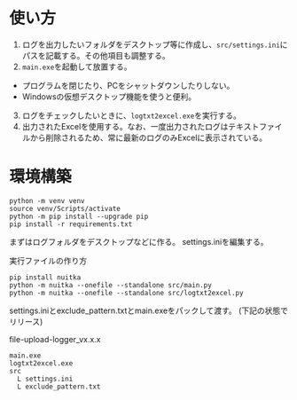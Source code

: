 # 使い方

1. ログを出力したいフォルダをデスクトップ等に作成し、`src/settings.ini`にパスを記載する。その他項目も調整する。
2.  `main.exe`を起動して放置する。

- プログラムを閉じたり、PCをシャットダウンしたりしない。
- Windowsの仮想デスクトップ機能を使うと便利。

3. ログをチェックしたいときに、`logtxt2excel.exe`を実行する。 
4. 出力されたExcelを使用する。なお、一度出力されたログはテキストファイルから削除されるため、常に最新のログのみExcelに表示されている。

# 環境構築

```
python -m venv venv
source venv/Scripts/activate
python -m pip install --upgrade pip
pip install -r requirements.txt
```

まずはログフォルダをデスクトップなどに作る。
settings.iniを編集する。

実行ファイルの作り方
```
pip install nuitka
python -m nuitka --onefile --standalone src/main.py
python -m nuitka --onefile --standalone src/logtxt2excel.py
```

settings.iniとexclude_pattern.txtとmain.exeをパックして渡す。
(下記の状態でリリース)

file-upload-logger_vx.x.x
```
main.exe
logtxt2excel.exe
src
  L settings.ini
  L exclude_pattern.txt
```
